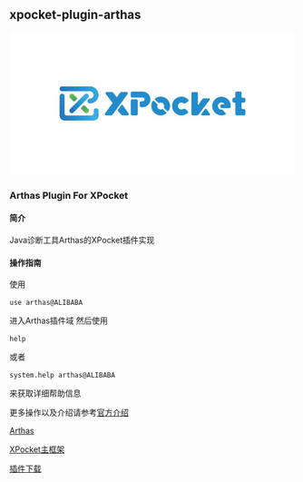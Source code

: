 ## xpocket-plugin-arthas
![XPocket](resourse/xpocket.jpg)

### Arthas Plugin For XPocket
#### 简介
Java诊断工具Arthas的XPocket插件实现

#### 操作指南
使用
``` shell
use arthas@ALIBABA
```
进入Arthas插件域
然后使用
``` shell
help
```
或者
``` shell
system.help arthas@ALIBABA
```
来获取详细帮助信息

更多操作以及介绍请参考[官方介绍](https://arthas.aliyun.com/)

[Arthas](https://github.com/alibaba/arthas)

[XPocket主框架](https://github.com/perfma/xpocket)

[插件下载](https://plugin.xpocket.perfma.com/plugin/52)